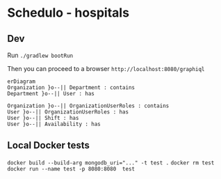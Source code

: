 # Schedulo - hospitals

## Dev

Run `./gradlew bootRun`

Then you can proceed to a browser `http://localhost:8080/graphiql`

```mermaid
erDiagram
Organization }o--|| Department : contains
Department }o--|| User : has

Organization }o--|| OrganizationUserRoles : contains
User }o--|| OrganizationUserRoles : has
User }o--|| Shift : has
User }o--|| Availability : has

```

## Local Docker tests

`docker build --build-arg mongodb_uri="..." -t test .`
`docker rm test`
`docker run --name test -p 8080:8080  test`